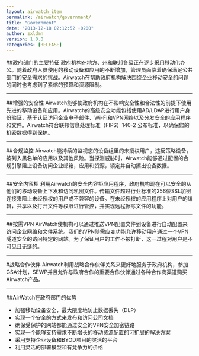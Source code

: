 ```yaml
---
layout: airwatch_item
permalink: /airwatch/government/
title: "Government"
date: "2013-12-18 02:12:52 +0200"
author: zxldmn
version: 1.0.0
categories: [RELEASE]
---
```


##政府部门的主要特征
政府机构在地方、州和联邦各级正在逐步采用移动化办公。随着政府人员使用的移动设备和应用的不断增加，管理员面临着确保满足公共部门的安全需求的挑战。Airwatch在帮助政府机构解决围绕企业移动安全的问题的同时也考虑到了紧缩的预算和资源限制。

-------------------------------------------
##增强的安全性
Airwatch能够使政府机构在不影响安全性和合法性的前提下使用先进的移动设备和应用。Airwatch的高级安全功能包括使用AD/LDAP进行用户身份验证，基于认证访问企业电子邮件、Wi-Fi和VPN网络以及分发安全的应用程序和文件。Airwatch符合联邦信息处理标准（FIPS）140-2 公布标准，以确保您的机密数据得到保护。

-------------------------------------------
##合规监控
Airwatch能持续的监视您的设备组里的未授权用户，违反策略设备，被列入黑名单的应用以及其他风险。当探测威胁时，Airwatch能够通过配置的合规引擎阻止设备访问企业邮箱，应用和资源，锁定并自动擦出设备数据。

-------------------------------------------
##安全内容柜
利用Airwatch的安全内容柜应用程序，政府机构现在可以安全的从他们的移动设备上下发和访问私密文件。传输文件超过行业标准的256位SSL加密连接来阻止未经授权的用户或不兼容的设备。在未经授权的应用程序上对用户的编辑，共享以及打开文件等权限进行管控，并实现远程擦除文件的功能。

-------------------------------------------
##按需VPN
AirWatch使机构可以通过推送VPN配置文件到设备进行自动配置来访问企业网络和文件系统。我们的VPN随需应变功能允许移动用户通过一个VPN隧道安全的访问特定的网站。为了保证用户的工作不被打断，这一过程对用户是不可见且无缝的。

-------------------------------------------
#战略合作伙伴
Airwatch利用战略合作伙伴关系来更好地服务于政府机构，参加GSA计划，SEWP并且允许与政府合作的重要合作伙伴通过各种合作商渠道购买Airwatch产品。

-------------------------------------------
##AirWatch在政府部门的优势
*	加强移动设备安全，最大限度地防止数据丢失（DLP）
*	实现一个安全的方式来发布和访问公司文档
*	确保受保护的网站都能通过安全的VPN安全加密链路
*	实现一个能够支持需求不断增长的移动资源配置的可扩展的解决方案
*	采用支持企业设备和BYOD项目的灵活的平台
*	利用灵活的部署模型和有竞争力的价格

